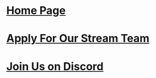 # [Home Page](http://thespacearmyteam.github.io/)
# [Apply For Our Stream Team](http://goo.gl/forms/WWd6vPKG7k)
# [Join Us on Discord](https://discord.gg/0YjmLPDzPrSLB8k0)
